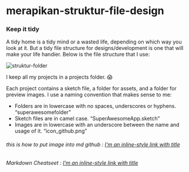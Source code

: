 # merapikan-struktur-file-design

### Keep it tidy

A tidy home is a tidy mind or a wasted life, depending on which way you look at it. But a tidy file structure for designs/development is one that will make your life handier. Below is the file structure that I use:

![struktur-folder](https://user-images.githubusercontent.com/30391072/65344055-ced9c600-dc00-11e9-8d18-8caf925e251b.jpg)

I keep all my projects in a projects folder. 😱

Each project contains a sketch file, a folder for assets, and a folder for preview images. I use a naming convention that makes sense to me:

+ Folders are in lowercase with no spaces, underscores or hyphens. “superawesomefolder”
+ Sketch files are in camel case. “SuperAwesomeApp.sketch”
+ Images are in lowercase with an underscore between the name and usage of it. “icon_github.png”


###### this is how to put image into md github : [I'm an inline-style link with title](https://www.youtube.com/watch?v=hHbWF1Bvgf4)
###### Markdown Cheatseet : [I'm an inline-style link with title](https://github.com/adam-p/markdown-here/wiki/Markdown-Cheatsheet)
